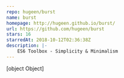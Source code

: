```yaml
---
repo: hugeen/burst
name: burst
homepage: http://hugeen.github.io/burst/
url: https://github.com/hugeen/burst
stars: 16
starredAt: 2018-10-12T02:36:38Z
description: |-
    ES6 Toolbox - Simplicity & Minimalism
---
```


[object Object]

